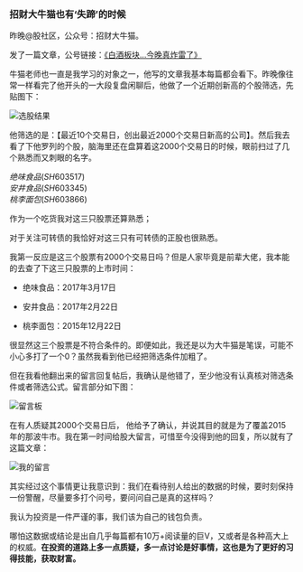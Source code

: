 ### 招财大牛猫也有‘失蹄’的时候

昨晚@股社区，公众号：招财大牛猫。

发了一篇文章，公号链接：[《白酒板块...今晚真炸雷了》](https://mp.weixin.qq.com/s/qCbgggX3uBHsKCWJZEAocg)

牛猫老师也一直是我学习的对象之一，他写的文章我基本每篇都会看下。昨晚像往常一样看完了他开头的一大段复盘闲聊后，他做了一个近期创新高的个股筛选，先贴图下：

![选股结果](../img/diss-zcdnm-1.jpeg)

他筛选的是：【最近10个交易日，创出最近2000个交易日新高的公司】。然后我去看了下他罗列的个股，脑海里还在盘算着这2000个交易日的时候，眼前扫过了几个熟悉而又刺眼的名字。

$绝味食品(SH603517)$  
$安井食品(SH603345)$  
$桃李面包(SH603866)$  

作为一个吃货我对这三只股票还算熟悉；

对于关注可转债的我恰好对这三只有可转债的正股也很熟悉。

我第一反应是这三个股票有2000个交易日吗？但是人家毕竟是前辈大佬，我本能的去查了下这三只股票的上市时间：

- 绝味食品：2017年3月17日

- 安井食品：2017年2月22日

- 桃李面包：2015年12月22日

很显然这三个股票是不符合条件的。即便如此，我还是以为大牛猫是笔误，可能不小心多打了一个0？虽然我看到他已经把筛选条件加粗了。

但在我看他翻出来的留言回复帖后，我确认是他错了，至少他没有认真核对筛选条件或者筛选公式。留言部分如下图：

![留言板](../img/diss-zcdnm-2.jpeg)

在有人质疑其2000个交易日后， 他给予了确认，并说其目的就是为了覆盖2015年的那波牛市。我在第一时间给股大留言，可惜至今没得到他的回复，所以就有了这篇文章：

![我的留言](../img/diss-zcdnm-3.jpeg)

其实经过这个事情更让我意识到：我们在看待别人给出的数据的时候，要时刻保持一份警醒，尽量要多打个问号，要问问自己是真的这样吗？

我认为投资是一件严谨的事，我们该为自己的钱包负责。

哪怕这数据或结论是出自几乎每篇都有10万+阅读量的巨V，又或者是各种高大上的权威。**在投资的道路上多一点质疑，多一点讨论是好事情，这也是为了更好的习得技能，获取财富。**

